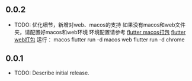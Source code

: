 ## 0.0.2

* TODO: 优化细节，新增对web、macos的支持
如果没有macos和web文件夹，请配置好macos和web环境 
环境配置请参考
[flutter macos打包](https://www.cnblogs.com/qqcc1388/p/14011940.html)
[flutter web打包](https://www.cnblogs.com/qqcc1388/p/14009323.html)
运行：
macos 
flutter run -d macos
web
flutter run -d chrome

## 0.0.1

* TODO: Describe initial release.
